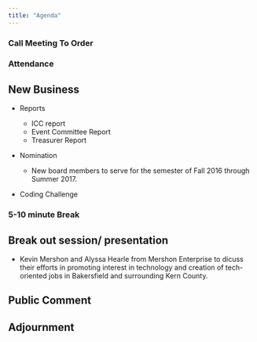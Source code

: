 ```yaml
---
title: "Agenda"
---
```


### Call Meeting To Order

### Attendance


## New Business

  * Reports
    - ICC report
    - Event Committee Report
    - Treasurer Report

  * Nomination
    * New board members to serve for the semester of Fall 2016 through Summer 2017.


  * Coding Challenge


### 5-10 minute Break

## Break out session/ presentation
  - Kevin Mershon and Alyssa Hearle from Mershon Enterprise to dicuss their efforts in promoting interest
    in technology and creation of tech-oriented jobs in Bakersfield and surrounding Kern County.

## Public Comment

## Adjournment
